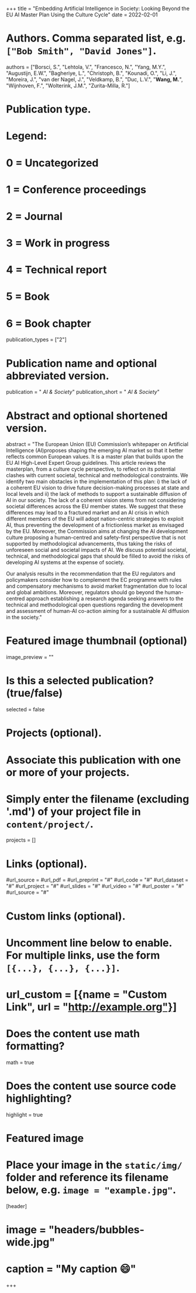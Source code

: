 +++
title = "Embedding Artificial Intelligence in Society: Looking Beyond the EU AI Master Plan Using the Culture Cycle"
date = 2022-02-01

# Authors. Comma separated list, e.g. `["Bob Smith", "David Jones"]`.
authors = ["Borsci, S.", "Lehtola, V.", "Francesco, N.", "Yang, M.Y.", "Augustijn, E.W.", "Bagheriye, L.", "Christoph, B.", "Kounadi, O.", "Li, J.", "Moreira, J.", "van der Nagel, J.", "Veldkamp, B.", "Duc, L.V.", "**Wang, M.**", "Wijnhoven, F.", "Wolterink, J.M.", "Zurita-Milla, R."]

# Publication type.
# Legend:
# 0 = Uncategorized
# 1 = Conference proceedings
# 2 = Journal
# 3 = Work in progress
# 4 = Technical report
# 5 = Book
# 6 = Book chapter
publication_types = ["2"]

# Publication name and optional abbreviated version.
publication = " *AI & Society*"
publication_short = " *AI & Society*"

# Abstract and optional shortened version.
abstract = "The European Union (EU) Commission’s whitepaper on Artificial Intelligence (AI)proposes shaping the emerging AI market so that it better reflects common European values. It is a master plan that builds upon the EU AI High-Level Expert Group guidelines. This article reviews the masterplan, from a culture cycle perspective, to reflect on its potential clashes with current societal, technical and methodological constraints. We identify two main obstacles in the implementation of this plan: i) the lack of a coherent EU vision to drive future decision-making processes at state and local levels and ii) the lack of methods to support a sustainable diffusion of AI in our society. The lack of a coherent vision stems from not considering societal differences across the EU member states. We suggest that these differences may lead to a fractured market and an AI crisis in which different members of the EU will adopt nation-centric strategies to exploit AI, thus preventing the development of a frictionless market as envisaged by the EU. Moreover, the Commission aims at changing the AI development culture proposing a human-centred and safety-first perspective that is not supported by methodological advancements, thus taking the risks of unforeseen social and societal impacts of AI. We discuss potential societal, technical, and methodological gaps that should be filled to avoid the risks of developing AI systems at the expense of society.

Our analysis results in the recommendation that the EU regulators and policymakers consider how to complement the EC programme with rules and compensatory mechanisms to avoid market fragmentation due to local and global ambitions. Moreover, regulators should go beyond the human-centred approach establishing a research agenda seeking answers to the technical and methodological open questions regarding the development and assessment of human-AI co-action aiming for a sustainable AI diffusion in the society."

# Featured image thumbnail (optional)
image_preview = ""

# Is this a selected publication? (true/false)
selected = false

# Projects (optional).
#   Associate this publication with one or more of your projects.
#   Simply enter the filename (excluding '.md') of your project file in `content/project/`.

projects = []

# Links (optional).
#url_source = 
#url_pdf = 
#url_preprint = "#"
#url_code = "#"
#url_dataset = "#"
#url_project = "#"
#url_slides = "#"
#url_video = "#"
#url_poster = "#"
#url_source = "#"

# Custom links (optional).
#   Uncomment line below to enable. For multiple links, use the form `[{...}, {...}, {...}]`.
# url_custom = [{name = "Custom Link", url = "http://example.org"}]

# Does the content use math formatting?
math = true

# Does the content use source code highlighting?
highlight = true

# Featured image
# Place your image in the `static/img/` folder and reference its filename below, e.g. `image = "example.jpg"`.
[header]
# image = "headers/bubbles-wide.jpg"
# caption = "My caption :smile:"

+++


